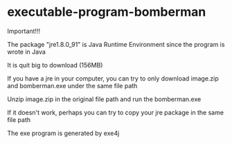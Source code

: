 # executable-program-bomberman

Important!!!

The package "jre1.8.0_91" is Java Runtime Environment since the program is wrote in Java

It is quit big to download (156MB)

If you have a jre in your computer, you can try to only download image.zip and bomberman.exe under the same file path

Unzip image.zip in the original file path and run the bomberman.exe

If it doesn't work, perhaps you can try to copy your jre package in the same file path

The exe program is generated by exe4j




